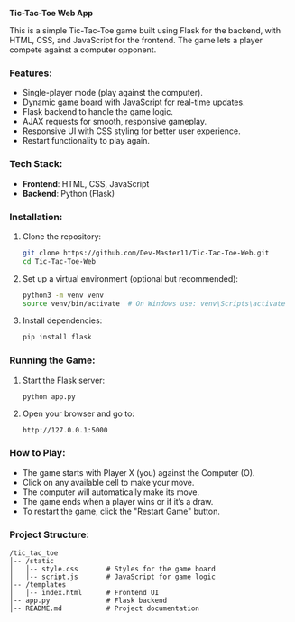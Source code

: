 **Tic-Tac-Toe Web App**

This is a simple Tic-Tac-Toe game built using Flask for the backend, with HTML, CSS, and JavaScript for the frontend. The game lets a player compete against a computer opponent.

### Features:
- Single-player mode (play against the computer).
- Dynamic game board with JavaScript for real-time updates.
- Flask backend to handle the game logic.
- AJAX requests for smooth, responsive gameplay.
- Responsive UI with CSS styling for better user experience.
- Restart functionality to play again.

### Tech Stack:
- **Frontend**: HTML, CSS, JavaScript
- **Backend**: Python (Flask)

### Installation:

1. Clone the repository:
   ```bash
   git clone https://github.com/Dev-Master11/Tic-Tac-Toe-Web.git
   cd Tic-Tac-Toe-Web
   ```

2. Set up a virtual environment (optional but recommended):
   ```bash
   python3 -m venv venv
   source venv/bin/activate  # On Windows use: venv\Scripts\activate
   ```

3. Install dependencies:
   ```bash
   pip install flask
   ```

### Running the Game:
1. Start the Flask server:
   ```bash
   python app.py
   ```

2. Open your browser and go to:
   ```
   http://127.0.0.1:5000
   ```

### How to Play:
- The game starts with Player X (you) against the Computer (O).
- Click on any available cell to make your move.
- The computer will automatically make its move.
- The game ends when a player wins or if it’s a draw.
- To restart the game, click the "Restart Game" button.

### Project Structure:
```
/tic_tac_toe
│-- /static
│   │-- style.css       # Styles for the game board
│   │-- script.js       # JavaScript for game logic
│-- /templates
│   │-- index.html      # Frontend UI
│-- app.py              # Flask backend
│-- README.md           # Project documentation
```
